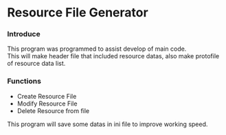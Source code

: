 # Resource File Generator
### Introduce
This program was programmed to assist develop of main code.<br>
This will make header file that included resource datas, also make protofile of resource data list.

### Functions
- Create Resource File
- Modify Resource File
- Delete Resource from file

This program will save some datas in ini file to improve working speed.